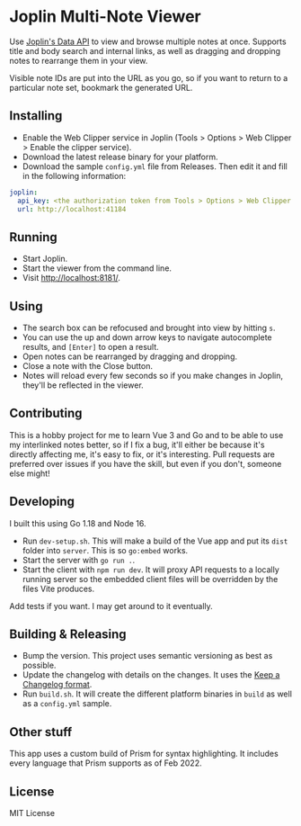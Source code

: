 # Joplin Multi-Note Viewer

Use [Joplin's Data API](https://joplinapp.org/api/references/rest_api/) to
view and browse multiple notes at once. Supports title and body search and internal
links, as well as dragging and dropping notes to rearrange them in your view.

Visible note IDs are put into the URL as you go, so if you want to return to a
particular note set, bookmark the generated URL.

## Installing

* Enable the Web Clipper service in Joplin (Tools > Options > Web Clipper > Enable the clipper service).
* Download the latest release binary for your platform.
* Download the sample `config.yml` file from Releases. Then edit it and
  fill in the following information:

```yaml
joplin:
  api_key: <the authorization token from Tools > Options > Web Clipper > Advanced Options>
  url: http://localhost:41184
```

## Running

* Start Joplin.
* Start the viewer from the command line.
* Visit [http://localhost:8181/](http://localhost:8181).

## Using

* The search box can be refocused and brought into view by hitting `s`.
* You can use the up and down arrow keys to navigate autocomplete results,
  and `[Enter]` to open a result.
* Open notes can be rearranged by dragging and dropping.
* Close a note with the Close button.
* Notes will reload every few seconds so if you make changes in Joplin,
  they'll be reflected in the viewer.

## Contributing

This is a hobby project for me to learn Vue 3 and Go and to be able to use my
interlinked notes better, so if I fix a bug, it'll either be because it's
directly affecting me, it's easy to fix, or it's interesting. Pull
requests are preferred over issues if you have the skill, but even if you
don't, someone else might!

## Developing

I built this using Go 1.18 and Node 16.

* Run `dev-setup.sh`. This will make a build of the Vue app and put its
  `dist` folder into `server`. This is so `go:embed` works.
* Start the server with `go run .`.
* Start the client with `npm run dev`. It will proxy API requests to a locally
  running server so the embedded client files will be overridden by the files
  Vite produces.

Add tests if you want. I may get around to it eventually.

## Building & Releasing

* Bump the version. This project uses semantic versioning as best as possible.
* Update the changelog with details on the changes. It uses the
  [Keep a Changelog format](https://raw.githubusercontent.com/olivierlacan/keep-a-changelog/main/CHANGELOG.md).
* Run `build.sh`. It will create the different platform binaries in `build` as
  well as a `config.yml` sample.

## Other stuff

This app uses a custom build of Prism for syntax highlighting. It includes every
language that Prism supports as of Feb 2022.

## License

MIT License
